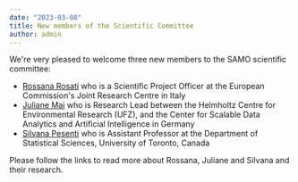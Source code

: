 ```yaml
---
date: "2023-03-08"
title: New members of the Scientific Committee
author: admin
---
```


We're very pleased to welcome three new members to the SAMO scientific committee:

* [Rossana Rosati](https://www.sensitivityanalysis.org/author/rossana-rosati/) who is a Scientific Project Officer at the European Commission's Joint Research Centre in Italy
* [Juliane Mai](https://www.sensitivityanalysis.org/author/juliane-mai/) who is Research Lead between the Helmholtz Centre for Environmental Research (UFZ), and the Center for Scalable Data Analytics and Artificial Intelligence in Germany
* [Silvana Pesenti](https://www.sensitivityanalysis.org/author/silvana-pesenti/) who is Assistant Professor at the Department of Statistical Sciences, University of Toronto, Canada

Please follow the links to read more about Rossana, Juliane and Silvana and their research.
